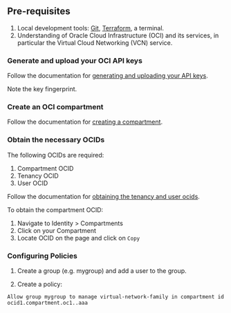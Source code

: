 ## Pre-requisites

1. Local development tools: [Git][uri-git], [Terraform][uri-terraform], a terminal.
2. Understanding of Oracle Cloud Infrastructure (OCI) and its services, in particular the Virtual Cloud Networking (VCN) service.

### Generate and upload your OCI API keys

Follow the documentation for [generating and uploading your API keys][uri-oci-keys].

Note the key fingerprint.

### Create an OCI compartment

Follow the documentation for [creating a compartment][uri-oci-compartment].

### Obtain the necessary OCIDs

The following OCIDs are required:

1. Compartment OCID
2. Tenancy OCID
3. User OCID

Follow the documentation for [obtaining the tenancy and user ocids][uri-oci-ocids].

To obtain the compartment OCID:

1. Navigate to Identity > Compartments
2. Click on your Compartment
3. Locate OCID on the page and click on `Copy`

### Configuring Policies

1. Create a group (e.g. mygroup) and add a user to the group.

2. Create a policy:

`Allow group mygroup to manage virtual-network-family in compartment id  ocid1.compartment.oc1..aaa `

[uri-oci-compartment]: https://docs.cloud.oracle.com/iaas/Content/Identity/Tasks/managingcompartments.htm#two
[uri-oci-keys]: https://docs.cloud.oracle.com/iaas/Content/API/Concepts/apisigningkey.htm#two
[uri-oci-ocids]: https://docs.cloud.oracle.com/iaas/Content/API/Concepts/apisigningkey.htm#five

[uri-git]: https://git-scm.com/
[uri-terraform]: https://www.terraform.io